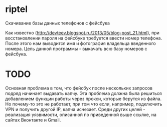 riptel
======

Скачивание базы данных телефонов с фейсбука

Как известно (http://devteev.blogspot.ru/2013/05/blog-post_21.html), при восстановлении пароля на фейсбуке требуется ввести номер телефона. После этого нам выводится имя и фотография владельца введенного номера. Цель данной программы - выкачать всю базу номеров с фейсбука.

TODO
======

Основная проблема в том, что фейсбук после нескольких запросов подряд начинает выдавать капчу. Эта проблема должна была решиться добавлением функции работы через прокси, которые берутся из файла. Но почему-то это не работает, при том что если, например, подключить VPN и получить другой IP, капча исчезает.
Среди других целей - реализация уязвимости, описанной по приведенной выше ссылке, на сайтах Вконтакте и Gmail.